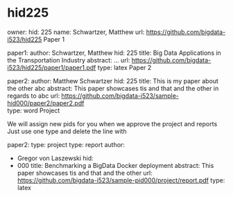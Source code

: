 # hid225

owner:
    hid: 225
    name: Schwartzer, Matthew
    url: https://github.com/bigdata-i523/hid225 
Paper 1

paper1:
   author: Schwartzer, Matthew
   hid: 225
   title: Big Data Applications in the Transportation Industry
   abstract: ...
   url: https://github.com/bigdata-i523/hid225/paper1/paper1.pdf
   type: latex
Paper 2

paper2:
   author: Matthew Schwartzer
   hid: 225
   title: This is my paper about the other abc
   abstract: This paper showcases tis and that and the other in regards to abc
   url: https://github.com/bigdata-i523/sample-hid000/paper2/paper2.pdf   
   type: word
Project

We will assign new pids for you when we approve the project and reports
Just use one type and delete the line with

paper2:
   type: project
   type: report
   author: 
   - Gregor von Laszewski
   hid:
   - 000
   title: Benchmarking a BigData Docker deployment
   abstract: This paper showcases tis and that and the other 
   url: https://github.com/bigdata-i523/sample-pid000/project/report.pdf
   type: latex

